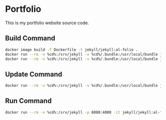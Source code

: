 # Portfolio

This is my portfolio website source code.

## Build Command

```bash
docker image build -f Dockerfile -t jekyll/jekyll:al-folio .
docker run --rm -v %cd%:/srv/jekyll -v %cd%/.bundle:/usr/local/bundle jekyll/jekyll:al-folio bundle install
docker run --rm -v %cd%:/srv/jekyll -v %cd%/.bundle:/usr/local/bundle jekyll/jekyll:al-folio jekyll build
```

## Update Command

```bash
docker run --rm -v %cd%:/srv/jekyll -v %cd%/.bundle:/usr/local/bundle jekyll/jekyll:al-folio bundle update
```

## Run Command

```bash
docker run --rm -v %cd%:/srv/jekyll -p 8080:4000 -it jekyll/jekyll:al-folio jekyll serve
```
